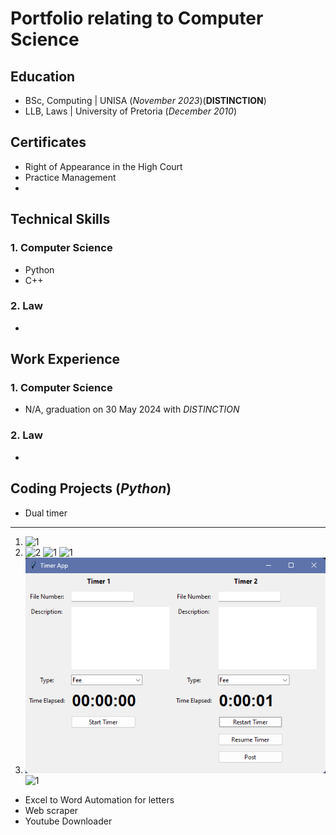 # Portfolio relating to Computer Science

## Education
- BSc, Computing | UNISA (_November 2023_)(**DISTINCTION**)
- LLB, Laws	| University of Pretoria (_December 2010_)

## Certificates 
- Right of Appearance in the High Court
- Practice Management
- 

## Technical Skills
### 1. Computer Science
- Python
- C++

### 2. Law
- 

## Work Experience
### 1. Computer Science
- N/A, graduation on 30 May 2024 with _DISTINCTION_

### 2. Law
- 

## Coding Projects (_Python_)
- Dual timer
-------------------
1. ![1](/assets/img/screenshot.100.png?raw=true)
2. ![2](/../main/assets/img/screenshot.99.png?raw=true)
![1](/assets/img/screenshot.100.png?raw=true)
![1](/assets/main/img/screenshot.100.png?raw=true)
1. ![1](/img/screenshot.100.png?raw=true)
![1](/main/assets/img/screenshot.100.png?raw=true)
- Excel to Word Automation for letters
- Web scraper
- Youtube Downloader
